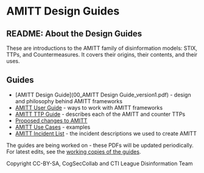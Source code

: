 # AMITT Design Guides

## README: About the Design Guides

These are introductions to the AMITT family of disinformation models: STIX, TTPs, and Countermeasures.  It covers their origins, their contents, and their uses.  


## Guides

* [AMITT Design Guide](00_AMITT Design Guide_version1.pdf) - design and philosophy behind AMITT frameworks
* [AMITT User Guide](05_AMITT_User_Guide.pdf) - ways to work with AMITT frameworks
* [AMITT TTP Guide](01_AMITT_TTP_Guide.pdf) - describes each of the AMITT and counter TTPs
* [Proposed changes to AMITT](02_Proposed_Changes_to_AMITT.pdf)
* [AMITT Use Cases](03_AMITT_Use_Cases.pdf) - examples
* [AMITT Incident List](04_AMITT_Incident_List.pdf) - the incident descriptions we used to create AMITT

The guides are being worked on - these PDFs will be updated periodically.  For latest edits, see the [working copies of the guides](https://drive.google.com/drive/u/0/folders/1SVOp-D6ukSfqQSBTZCXfBSQPT0FAWFkH). 

Copyright CC-BY-SA, CogSecCollab and CTI League Disinformation Team
